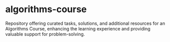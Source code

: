 # algorithms-course
Repository offering curated tasks, solutions, and additional resources for an Algorithms Course, enhancing the learning experience and providing valuable support for problem-solving.
